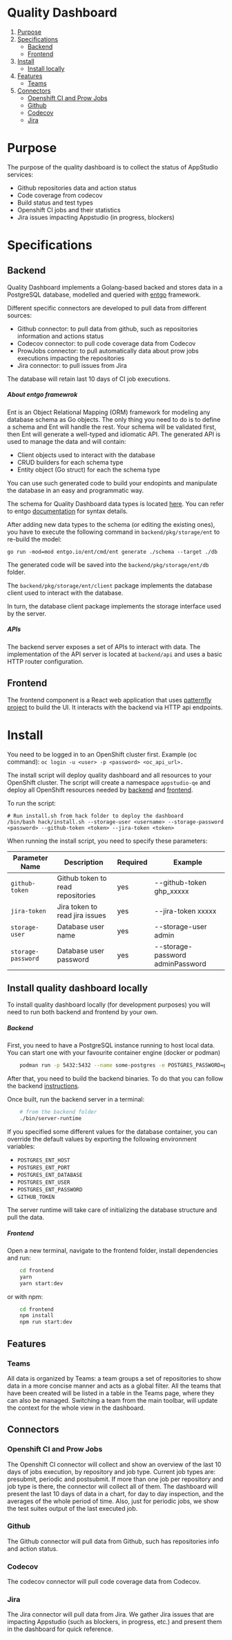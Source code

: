 # Quality Dashboard
1. [Purpose](#purpose)
2. [Specifications](#ppecifications)
    * [Backend](#backend)
    * [Frontend](#frontend)
3. [Install](#installation)
    * [Install locally](#install-quality-dashboard-locally)
4. [Features](#features)
    * [Teams](#teams)
5. [Connectors](#connectors)
    * [Openshift CI and Prow Jobs](#openshift-ci-and-prow-jobs)
    * [Github](#github)
    * [Codecov](#codecov)
    * [Jira](#jira)

# Purpose
The purpose of the quality dashboard is to collect the status of AppStudio services:

* Github repositories data and action status
* Code coverage from codecov
* Build status and test types
* Openshift CI jobs and their statistics
* Jira issues impacting Appstudio (in progress, blockers)

# Specifications

## Backend
Quality Dashboard implements a Golang-based backed and stores data in a PostgreSQL database, modelled and queried with [entgo](https://entgo.io/) framework.

Different specific connectors are developed to pull data from different sources:
* Github connector: to pull data from github, such as repositories information and actions status
* Codecov connector: to pull code coverage data from Codecov
* ProwJobs connector: to pull automatically data about prow jobs executions impacting the repositories 
* Jira connector: to pull issues from Jira

The database will retain last 10 days of CI job executions. 

##### About entgo framewrok
Ent is an Object Relational Mapping (ORM) framework for modeling any database schema as Go objects. The only thing you need to do is to define a schema and Ent will handle the rest. Your schema will be validated first, then Ent will generate a well-typed and idiomatic API.
The generated API is used to manage the data and will contain:
* Client objects used to interact with the database
* CRUD builders for each schema type
* Entity object (Go struct) for each the schema type

You can use such generated code to build your endopints and manipulate the database in an easy and programmatic way. 

The schema for Quality Dashboard data types is located [here](https://github.com/redhat-appstudio/quality-dashboard/tree/main/backend/pkg/storage/ent/schema). You can refer to entgo [documentation](https://entgo.io/docs/schema-def) for syntax details. 

After adding new data types to the schema (or editing the existing ones), you have to execute the following command in `backend/pkg/storage/ent` to re-build the model:

```
go run -mod=mod entgo.io/ent/cmd/ent generate ./schema --target ./db
```

The generated code will be saved into the `backend/pkg/storage/ent/db` folder.

The `backend/pkg/storage/ent/client` package implements the database client used to interact with the database. 

In turn, the database client package implements the storage interface used by the server.


##### APIs
The backend server exposes a set of APIs to interact with data. The implementation of the API server is located at `backend/api` and uses a basic HTTP router configuration. 

## Frontend 
The frontend component is a React web application that uses [patternfly project](https://www.patternfly.org/v4/get-started/develop/) to build the UI.
It interacts with the backend via HTTP api endpoints. 

# Install

You need to be logged in to an OpenShift cluster first.
Example (oc command): `oc login -u <user> -p <password> <oc_api_url>.`

The install script will deploy quality dashboard and all resources to your OpenShift cluster.
The script will create a namespace `appstudio-qe` and deploy all OpenShift resources needed by [backend](https://github.com/redhat-appstudio/quality-dashboard/tree/main/backend/deploy/openshift) and [frontend](https://github.com/redhat-appstudio/quality-dashboard/tree/main/frontend/deploy/openshift).

To run the script:

```
# Run install.sh from hack folder to deploy the dashboard
/bin/bash hack/install.sh --storage-user <username> --storage-password <password> --github-token <token> --jira-token <token>
```

When running the install script, you need to specify these parameters:

| Parameter Name | Description | Required | Example |
| -- | -- | -- | -- |
| `github-token` | Github token to read repositories | yes | --github-token ghp_xxxxx |
| `jira-token` | Jira token to read jira issues | yes | --jira-token xxxxx |
| `storage-user` | Database user name | yes | --storage-user admin |
| `storage-password` | Database user password | yes | --storage-password adminPassword |

## Install quality dashboard locally

To install quality dashboard locally (for development purposes) you will need to run both backend and frontend by your own. 

##### Backend

First, you need to have a PostgreSQL instance running to host local data. You can start one with your favourite container engine (docker or podman)

```bash
    podman run -p 5432:5432 --name some-postgres -e POSTGRES_PASSWORD=postgres -d postgres
```

After that, you need to build the backend binaries. To do that you can follow the backend [instructions](./backend/README.md).

Once built, run the backend server in a terminal: 
```bash
    # from the backend folder
    ./bin/server-runtime
```
If you specified some different values for the database container, you can override the default values by exporting the following environment variables:
* `POSTGRES_ENT_HOST`
* `POSTGRES_ENT_PORT`
* `POSTGRES_ENT_DATABASE`
* `POSTGRES_ENT_USER`
* `POSTGRES_ENT_PASSWORD`
* `GITHUB_TOKEN`

The server runtime will take care of initializing the database structure and pull the data.


##### Frontend

Open a new terminal, navigate to the frontend folder, install dependencies and run:

```bash
    cd frontend
    yarn
    yarn start:dev
```
or with npm:
```bash
    cd frontend
    npm install 
    npm run start:dev
```

## Features

### Teams
All data is organized by Teams: a team groups a set of repositories to show data in a more concise manner and acts as a global filter. 
All the teams that have been created will be listed in a table in the Teams page, where they can also be managed.
Switching a team from the main toolbar, will update the context for the whole view in the dashboard.

## Connectors

### Openshift CI and Prow Jobs
The Openshift CI connector will collect and show an overview of the last 10 days of jobs execution, by repository and job type. 
Current job types are: presubmit, periodic and postsubmit.
If more than one job per repository and job type is there, the connector will collect all of them.
The dashboard will present the last 10 days of data in a chart, for day to day inspection, and the averages of the whole period of time.
Also, just for periodic jobs, we show the test suites output of the last executed job. 

### Github
The Github connector will pull data from Github, such has repositories info and action status.

### Codecov
The codecov connector will pull code coverage data from Codecov.

### Jira
The Jira connector will pull data from Jira. We gather Jira issues that are impacting Appstudio (such as blockers, in progress, etc.) and present them in the dashboard for quick reference. 
